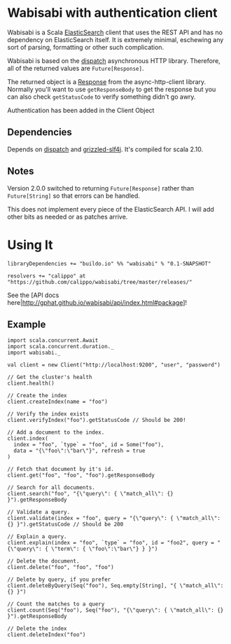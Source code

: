 # Wabisabi with authentication client

Wabisabi is a Scala [ElasticSearch](http://www.elasticsearch.org/) client that
uses the REST API and has no dependency on ElasticSearch itself. It is
extremely minimal, eschewing any sort of parsing, formatting or other such
complication.

Wabisabi is based on the [dispatch](http://dispatch.databinder.net/Dispatch.html)
asynchronous HTTP library. Therefore, all of the returned values are
`Future[Response]`.

The returned object is a [Response](http://sonatype.github.io/async-http-client/apidocs/reference/com/ning/http/client/Response.html)
from the async-http-client library. Normally you'll want to use `getResponseBody`
to get the response but you can also check `getStatusCode` to verify something
didn't go awry.

Authentication has been added in the Client Object

## Dependencies

Depends on [dispatch](http://dispatch.databinder.net/Dispatch.html) and
[grizzled-slf4j](http://software.clapper.org/grizzled-slf4j/). It's compiled for
scala 2.10.

## Notes

Version 2.0.0 switched to returning `Future[Response]` rather than `Future[String]`
so that errors can be handled.

This does not implement every piece of the ElasticSearch API. I will add other
bits as needed or as patches arrive.

# Using It

```
libraryDependencies += "buildo.io" %% "wabisabi" % "0.1-SNAPSHOT"

resolvers += "calippo" at "https://github.com/calippo/wabisabi/tree/master/releases/"
```

See the [API docs here|http://gphat.github.io/wabisabi/api/index.html#package]!

## Example

```
import scala.concurrent.Await
import scala.concurrent.duration._
import wabisabi._

val client = new Client("http://localhost:9200", "user", "password")

// Get the cluster's health
client.health()

// Create the index
client.createIndex(name = "foo")

// Verify the index exists
client.verifyIndex("foo").getStatusCode // Should be 200!

// Add a document to the index.
client.index(
  index = "foo", `type` = "foo", id = Some("foo"),
  data = "{\"foo\":\"bar\"}", refresh = true
)

// Fetch that document by it's id.
client.get("foo", "foo", "foo").getResponseBody

// Search for all documents.
client.search("foo", "{\"query\": { \"match_all\": {} }").getResponseBody

// Validate a query.
client.validate(index = "foo", query = "{\"query\": { \"match_all\": {} }").getStatusCode // Should be 200

// Explain a query.
client.explain(index = "foo", `type` = "foo", id = "foo2", query = "{\"query\": { \"term\": { \"foo\":\"bar\"} } }")

// Delete the document.
client.delete("foo", "foo", "foo")

// Delete by query, if you prefer
client.deleteByQuery(Seq("foo"), Seq.empty[String], "{ \"match_all\": {} }")

// Count the matches to a query
client.count(Seq("foo"), Seq("foo"), "{\"query\": { \"match_all\": {} }").getResponseBody

// Delete the index
client.deleteIndex("foo")
```
